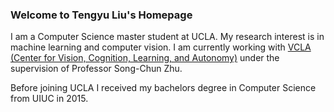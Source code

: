 ### Welcome to Tengyu Liu's Homepage

I am a Computer Science master student at UCLA. My research interest is in machine learning and computer vision. I am currently working with [VCLA (Center for Vision, Cognition, Learning, and Autonomy)](http://vcla.stat.ucla.edu/people.html) under the supervision of Professor Song-Chun Zhu. 

Before joining UCLA I received my bachelors degree in Computer Science from UIUC in 2015. 
